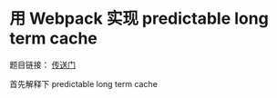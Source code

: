 # 用 Webpack 实现 predictable long term cache

题目链接： [传送门](https://github.com/LeetCode-OpenSource/hire/blob/master/webpack_zh.md)

首先解释下 predictable long term cache

